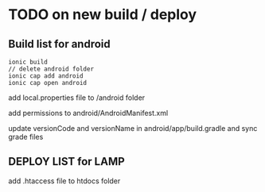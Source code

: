 # TODO on new build / deploy

## Build list for android

```
ionic build
// delete android folder
ionic cap add android
ionic cap open android
```

add local.properties file to /android folder

add permissions to android/AndroidManifest.xml

update versionCode and versionName in android/app/build.gradle and sync grade files

## DEPLOY LIST for LAMP

add .htaccess file to htdocs folder

